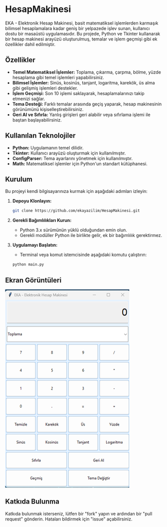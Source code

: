 # HesapMakinesi

EKA - Elektronik Hesap Makinesi, basit matematiksel işlemlerden karmaşık bilimsel hesaplamalara kadar geniş bir yelpazede işlev sunan, kullanıcı dostu bir masaüstü uygulamasıdır. Bu projede, Python ve Tkinter kullanarak bir hesap makinesi arayüzü oluşturulmuş, temalar ve işlem geçmişi gibi ek özellikler dahil edilmiştir.

## Özellikler

- **Temel Matematiksel İşlemler:** Toplama, çıkarma, çarpma, bölme, yüzde hesaplama gibi temel işlemleri yapabilirsiniz.
- **Bilimsel İşlemler:** Sinüs, kosinüs, tanjant, logaritma, karekök, üs alma gibi gelişmiş işlemleri destekler.
- **İşlem Geçmişi:** Son 10 işlemi saklayarak, hesaplamalarınızı takip etmenizi sağlar.
- **Tema Desteği:** Farklı temalar arasında geçiş yaparak, hesap makinesinin görünümünü kişiselleştirebilirsiniz.
- **Geri Al ve Sıfırla:** Yanlış girişleri geri alabilir veya sıfırlama işlemi ile baştan başlayabilirsiniz.

## Kullanılan Teknolojiler

- **Python:** Uygulamanın temel dilidir.
- **Tkinter:** Kullanıcı arayüzü oluşturmak için kullanılmıştır.
- **ConfigParser:** Tema ayarlarını yönetmek için kullanılmıştır.
- **Math:** Matematiksel işlemler için Python'un standart kütüphanesi.

## Kurulum

Bu projeyi kendi bilgisayarınıza kurmak için aşağıdaki adımları izleyin:

1. **Depoyu Klonlayın:**
    ```sh
    git clone https://github.com/ekayazilim/HesapMakinesi.git
    ```
2. **Gerekli Bağımlılıkları Kurun:**
    - Python 3.x sürümünün yüklü olduğundan emin olun.
    - Gerekli modüller Python ile birlikte gelir, ek bir bağımlılık gerektirmez.

3. **Uygulamayı Başlatın:**
    - Terminal veya komut istemcisinde aşağıdaki komutu çalıştırın:
    ```sh
    python main.py
    ```

## Ekran Görüntüleri

![Uygulama Ekran Görüntüsü](./Screenshot_1.png)

## Katkıda Bulunma

Katkıda bulunmak isterseniz, lütfen bir "fork" yapın ve ardından bir "pull request" gönderin. Hataları bildirmek için "issue" açabilirsiniz.

